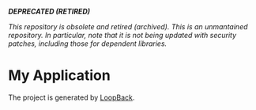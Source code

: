***DEPRECATED (RETIRED)***

*This repository is obsolete and retired (archived). This is an unmantained repository. In particular, note that it is not being updated with security patches, including those for dependent libraries.*




# My Application

The project is generated by [LoopBack](http://loopback.io).
